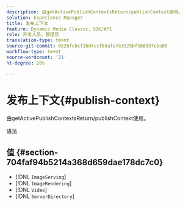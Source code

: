 ```yaml
---
description: 由getActivePublishContextsReturn/publishContext使用。
solution: Experience Manager
title: 发布上下文
feature: Dynamic Media Classic，SDK/API
role: 开发人员，管理员
translation-type: tm+mt
source-git-commit: 052bfcbcf1bd4ccf60afa7e3325bf58dd07cba85
workflow-type: tm+mt
source-wordcount: '21'
ht-degree: 28%

---
```



# 发布上下文{#publish-context}

由getActivePublishContextsReturn/publishContext使用。

语法

## 值 {#section-704faf94b5214a368d659dae178dc7c0}

* [!DNL `ImageServing`]
* [!DNL `ImageRendering`]
* [!DNL `Video`]
* [!DNL `ServerDirectory`]

